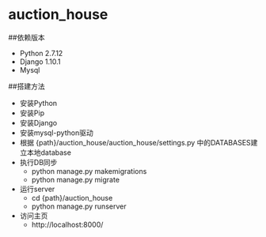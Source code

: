 # auction_house

##依赖版本
* Python 2.7.12
* Django 1.10.1
* Mysql

##搭建方法
* 安装Python
* 安装Pip
* 安装Django
* 安装mysql-python驱动
* 根据 {path}/auction_house/auction_house/settings.py 中的DATABASES建立本地database
* 执行DB同步
    * python manage.py makemigrations
    * python manage.py migrate
* 运行server
    * cd {path}/auction_house
    * python manage.py runserver
* 访问主页
    * http://localhost:8000/


